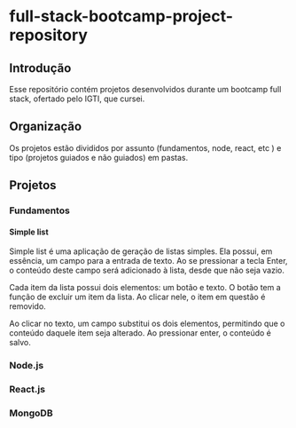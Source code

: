 # full-stack-bootcamp-project-repository

## Introdução

Esse repositório contém projetos desenvolvidos durante um bootcamp full stack, ofertado pelo IGTI, que cursei.

## Organização

Os projetos estão divididos por assunto (fundamentos, node, react, etc ) e tipo (projetos guiados e não guiados) em pastas.

## Projetos

### Fundamentos

#### Simple list

Simple list é uma aplicação de geração de listas simples. Ela possui, em essência, um campo para a entrada de texto. Ao se pressionar a tecla Enter, o conteúdo deste campo será adicionado à lista, desde que não seja vazio.

Cada item da lista possui dois elementos: um botão e texto. O botão tem a função de excluir um item da lista. Ao clicar nele, o item em questão é removido.

Ao clicar no texto, um campo substitui os dois elementos, permitindo que o conteúdo daquele item seja alterado. Ao pressionar enter, o conteúdo é salvo.

### Node.js

### React.js

### MongoDB
